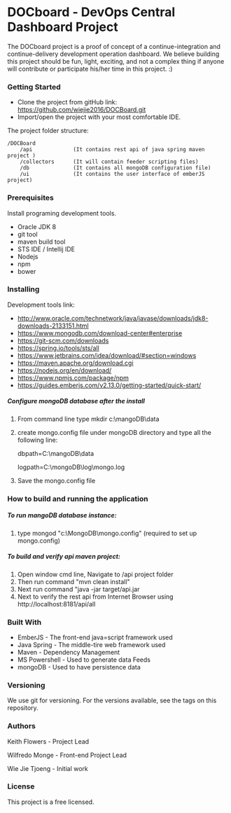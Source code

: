 # DOCboard - DevOps Central Dashboard Project

The DOCboard project is a proof of concept of a continue-integration and continue-delivery development operation dashboard. We believe building this project should be fun, light, exciting, and not a complex thing if anyone will contribute or participate his/her time in this project. :)


### Getting Started

   * Clone the project from gitHub link: https://github.com/wiejie2016/DOCBoard.git
   * Import/open the project with your most comfortable IDE.


The project folder structure:

    /DOCBoard
        /api             (It contains rest api of java spring maven project )
        /collectors      (It will contain feeder scripting files)
        /db              (It contains all mongoDB configuration file)
        /ui              (It contains the user interface of emberJS project)


### Prerequisites

Install programing development tools.

   * Oracle JDK 8
   * git tool
   * maven build tool
   * STS IDE / Intellij IDE
   * Nodejs
   * npm
   * bower


### Installing

Development tools link:

* http://www.oracle.com/technetwork/java/javase/downloads/jdk8-downloads-2133151.html
* https://www.mongodb.com/download-center#enterprise
* https://git-scm.com/downloads
* https://spring.io/tools/sts/all
* https://www.jetbrains.com/idea/download/#section=windows
* https://maven.apache.org/download.cgi
* https://nodejs.org/en/download/
* https://www.npmjs.com/package/npm
* https://guides.emberjs.com/v2.13.0/getting-started/quick-start/

##### Configure mongoDB database after the install
1) From command line type mkdir c:\mangoDB\data
2) create mongo.config file under mongoDB directory and type all the following line:

    dbpath=C:\mangoDB\data

    logpath=C:\mongoDB\log\mongo.log
3) Save the mongo.config file


### How to build and running the application

##### To run mangoDB database instance:
1) type mongod "c:\MongoDB\mongo.config"  (required to set up mongo.config)

##### To build and verify api maven project:
1) Open window cmd line, Navigate to /api project folder
2) Then run command "mvn clean install"
3) Next run command "java -jar target/api.jar
4) Next to verify the rest api from Internet Browser using http://localhost:8181/api/all


### Built With

 * EmberJS - The front-end java=script framework used
 * Java Spring - The middle-tire web framework used
 * Maven - Dependency Management
 * MS Powershell - Used to generate data Feeds
 * mongoDB - Used to have persistence data

### Versioning

We use git for versioning. For the versions available, see the tags on this repository.


### Authors

Keith Flowers - Project Lead

Wilfredo Monge - Front-end Project Lead

Wie Jie Tjoeng - Initial work


### License

This project is a free licensed.

